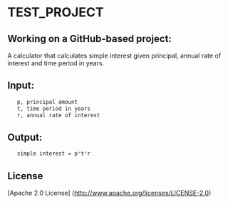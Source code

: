 # TEST_PROJECT
## Working on a GitHub-based project:

A calculator that calculates simple interest given principal, annual rate of interest and time period in years.

## Input:
```bash
   p, principal amount
   t, time period in years
   r, annual rate of interest
```
## Output:
```bash
   simple interest = p*t*r
```
## License

[Apache 2.0 License] (http://www.apache.org/licenses/LICENSE-2.0)
